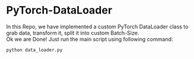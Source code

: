 # PyTorch-DataLoader
In this Repo, we have implemented a custom PyTorch DataLoader class to grab data, transform it, split it into custom Batch-Size. </br>
Ok we are Done! Just run the main script using following command:
```
python data_loader.py
```
